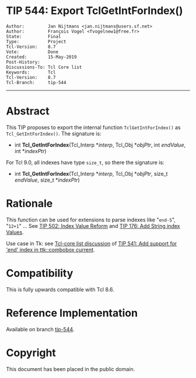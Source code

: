 # TIP 544: Export TclGetIntForIndex()
	Author:         Jan Nijtmans <jan.nijtmans@users.sf.net>
	Author:         François Vogel <fvogelnew1@free.fr>
	State:          Final
	Type:           Project
	Tcl-Version:    8.7
	Vote:           Done
	Created:        15-May-2019
	Post-History:
	Discussions-To: Tcl Core list
	Keywords:       Tcl
	Tcl-Version:    8.7
	Tcl-Branch:     tip-544
-----

# Abstract

This TIP proposes to export the internal function `TclGetIntForIndex()`
as `Tcl_GetIntForIndex()`. The signature is:

  * int **Tcl\_GetIntForIndex**(Tcl\_Interp \*_interp_, Tcl\_Obj \*_objPtr_,
	    int _endValue_, int \*_indexPtr_)

For Tcl 9.0, all indexes have type `size_t`, so there the signature is:

  * int **Tcl\_GetIntForIndex**(Tcl\_Interp \*_interp_, Tcl\_Obj \*_objPtr_,
	    size\_t _endValue_, size\_t \*_indexPtr_)

# Rationale

This function can be used for extensions to parse indexes like
"`end-5`", "`12+1`" ... See [TIP 502: Index Value Reform](502.md) and
[TIP 176: Add String index Values](176.md).

Use case  in Tk: see
[Tcl-core list discussion](http://code.activestate.com/lists/tcl-core/20663/)
of
[TIP 541: Add support for 'end' index in ttk::combobox current](176.md).

# Compatibility

This is fully upwards compatible with Tcl 8.6.

# Reference Implementation

Available on branch [tip-544](https://core.tcl-lang.org/tcl/timeline?t=tip-544).

# Copyright

This document has been placed in the public domain.
